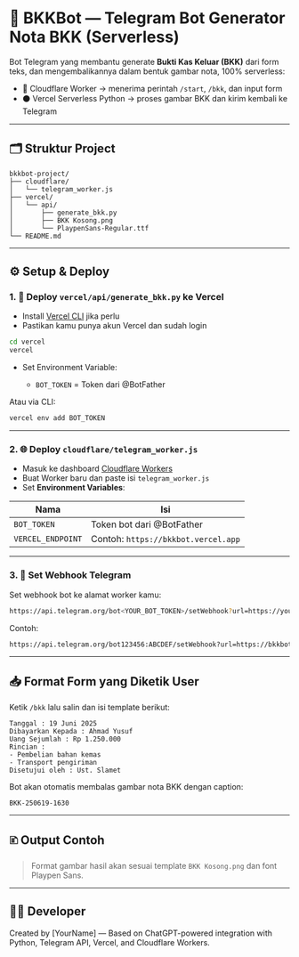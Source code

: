# 🤖 BKKBot — Telegram Bot Generator Nota BKK (Serverless)

Bot Telegram yang membantu generate **Bukti Kas Keluar (BKK)** dari form teks, dan mengembalikannya dalam bentuk gambar nota, 100% serverless:

* 🔹 Cloudflare Worker → menerima perintah `/start`, `/bkk`, dan input form
* ⚫ Vercel Serverless Python → proses gambar BKK dan kirim kembali ke Telegram

---

## 🗂 Struktur Project

```
bkkbot-project/
├── cloudflare/
│   └── telegram_worker.js
├── vercel/
│   └── api/
│       ├── generate_bkk.py
│       ├── BKK Kosong.png
│       └── PlaypenSans-Regular.ttf
└── README.md
```

---

## ⚙️ Setup & Deploy

### 1. 🚀 Deploy `vercel/api/generate_bkk.py` ke Vercel

* Install [Vercel CLI](https://vercel.com/docs/cli) jika perlu
* Pastikan kamu punya akun Vercel dan sudah login

```bash
cd vercel
vercel
```

* Set Environment Variable:

  * `BOT_TOKEN` = Token dari @BotFather

Atau via CLI:

```bash
vercel env add BOT_TOKEN
```

---

### 2. 🌐 Deploy `cloudflare/telegram_worker.js`

* Masuk ke dashboard [Cloudflare Workers](https://dash.cloudflare.com/)
* Buat Worker baru dan paste isi `telegram_worker.js`
* Set **Environment Variables**:

| Nama              | Isi                                 |
| ----------------- | ----------------------------------- |
| `BOT_TOKEN`       | Token bot dari @BotFather           |
| `VERCEL_ENDPOINT` | Contoh: `https://bkkbot.vercel.app` |

---

### 3. 🤖 Set Webhook Telegram

Set webhook bot ke alamat worker kamu:

```bash
https://api.telegram.org/bot<YOUR_BOT_TOKEN>/setWebhook?url=https://your-worker-name.workers.dev
```

Contoh:

```bash
https://api.telegram.org/bot123456:ABCDEF/setWebhook?url=https://bkkbot-worker.kamu.workers.dev
```

---

## 📥 Format Form yang Diketik User

Ketik `/bkk` lalu salin dan isi template berikut:

```
Tanggal : 19 Juni 2025
Dibayarkan Kepada : Ahmad Yusuf
Uang Sejumlah : Rp 1.250.000
Rincian :
- Pembelian bahan kemas
- Transport pengiriman
Disetujui oleh : Ust. Slamet
```

Bot akan otomatis membalas gambar nota BKK dengan caption:

```
BKK-250619-1630
```

---

## 🗈 Output Contoh

> Format gambar hasil akan sesuai template `BKK Kosong.png` dan font Playpen Sans.

---

## 🧑‍💻 Developer

Created by \[YourName] — Based on ChatGPT-powered integration with Python, Telegram API, Vercel, and Cloudflare Workers.
